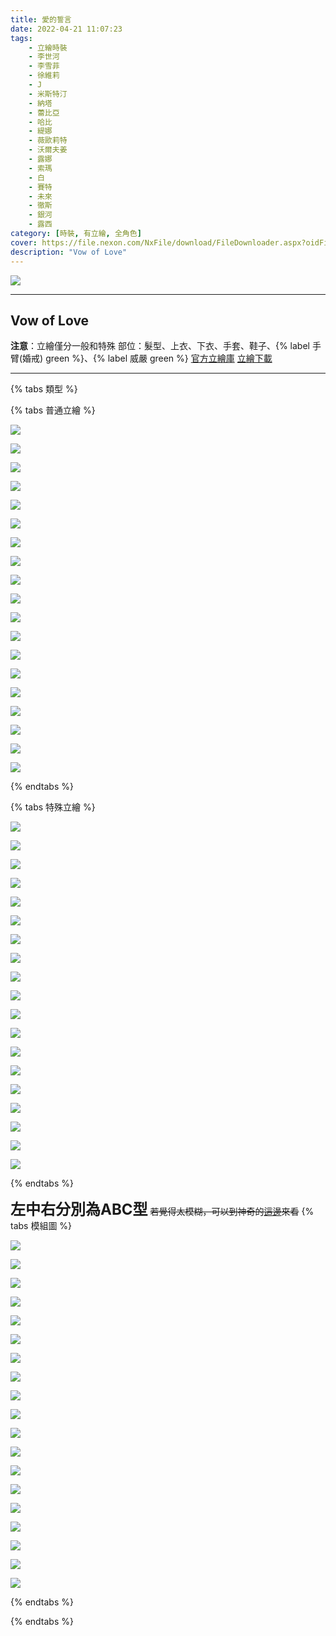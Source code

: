 ```yaml
---
title: 愛的誓言
date: 2022-04-21 11:07:23
tags:
    - 立繪時裝
    - 李世河
    - 李雪菲
    - 徐維莉
    - J
    - 米斯特汀
    - 納塔
    - 蕾比亞
    - 哈比
    - 緹娜
    - 薇歐莉特
    - 沃爾夫姜
    - 露娜
    - 索瑪
    - 白
    - 賽特
    - 未來
    - 徹斯
    - 銀河
    - 露西
category: [時裝, 有立繪, 全角色]
cover: https://file.nexon.com/NxFile/download/FileDownloader.aspx?oidFile=4908967578593928733
description: "Vow of Love"
---
```


![](https://file.nexon.com/NxFile/download/FileDownloader.aspx?oidFile=4908967578593928733)

---
## Vow of Love

**注意**：立繪僅分一般和特殊
部位：髮型、上衣、下衣、手套、鞋子、{% label 手臂(婚戒) green %}、{% label 威嚴 green %} 
[官方立繪庫](https://closers.nexon.com/Pds/FanSiteKit)
[立繪下載](https://closers.vod.nexoncdn.co.kr/site/fansitekit/Closers_FansiteKit_Wedding_210422_oqvb052.zip)

---

{% tabs 類型 %}
<!-- tab 普通-->
{% tabs 普通立繪 %}
<!-- tab 李世河(Seha)-->
![](https://i.imgur.com/B0D3q6T.jpg)
<!-- endtab -->
<!-- tab 李雪菲(Seulbi)-->
![](https://i.imgur.com/Ll7yl76.jpg)
<!-- endtab -->
<!-- tab 徐維莉(Yuri)-->
![](https://i.imgur.com/rEFZU18.jpg)
<!-- endtab -->
<!-- tab J-->
![](https://i.imgur.com/PWce2VH.jpg)
<!-- endtab -->
<!-- tab 米斯特汀(Tein)-->
![](https://i.imgur.com/WDkD8Gt.jpg)
<!-- endtab -->
<!-- tab 納塔(Nata)-->
![](https://i.imgur.com/HJkOY5a.jpg)
<!-- endtab -->
<!-- tab 蕾比雅(Levia)-->
![](https://i.imgur.com/BKrPwE3.jpg)
<!-- endtab -->
<!-- tab 哈比(Harpy)-->
![](https://i.imgur.com/bXNMm2j.jpg)
<!-- endtab -->
<!-- tab 緹娜(Tina)-->
![](https://i.imgur.com/S1uS0yZ.jpg)
<!-- endtab -->
<!-- tab 薇歐莉特(Violet)-->
![](https://i.imgur.com/yMsw0gm.jpg)
<!-- endtab -->
<!-- tab 沃爾夫姜(Wolfgang)-->
![](https://i.imgur.com/YJ1bXeW.jpg)
<!-- endtab -->
<!-- tab 露娜(Luna)-->
![](https://i.imgur.com/EvglrIP.jpg)
<!-- endtab -->
<!-- tab 索瑪(Soma)-->
![](https://i.imgur.com/yfV1JGq.jpg)
<!-- endtab -->
<!-- tab 白(Bai)-->
![](https://i.imgur.com/ER6iMzz.jpg)
<!-- endtab -->
<!-- tab 賽特(Seth)-->
![](https://i.imgur.com/1EoBecK.jpg)
<!-- endtab -->
<!-- tab 未來(Mirae)-->
![](https://i.imgur.com/biGpGJb.jpg)
<!-- endtab -->
<!-- tab 徹斯(Chulsoo)-->
![](https://i.imgur.com/Z3MVfp9.jpg)
<!-- endtab -->
<!-- tab 銀河(Eunha)-->
![](https://i.imgur.com/JvVrZ9L.jpg)
<!-- endtab -->
<!-- tab 露西(Lucy)-->
![](https://i.imgur.com/EQGYXyL.jpg)
<!-- endtab -->
{% endtabs %}
<!-- endtab -->

<!-- tab 特殊-->
{% tabs 特殊立繪 %}
<!-- tab 李世河(Seha)-->
![](https://i.imgur.com/RO1hRDn.jpg)
<!-- endtab -->
<!-- tab 李雪菲(Seulbi)-->
![](https://i.imgur.com/wo9bduP.jpg)
<!-- endtab -->
<!-- tab 徐維莉(Yuri)-->
![](https://i.imgur.com/uytMi27.jpg)
<!-- endtab -->
<!-- tab J-->
![](https://i.imgur.com/vU7qeHp.jpg)
<!-- endtab -->
<!-- tab 米斯特汀(Tein)-->
![](https://i.imgur.com/e454yk8.jpg)
<!-- endtab -->
<!-- tab 納塔(Nata)-->
![](https://i.imgur.com/wyP5PqW.jpg)
<!-- endtab -->
<!-- tab 蕾比雅(Levia)-->
![](https://i.imgur.com/Vmc6AF0.jpg)
<!-- endtab -->
<!-- tab 哈比(Harpy)-->
![](https://i.imgur.com/1HdYT9K.jpg)
<!-- endtab -->
<!-- tab 緹娜(Tina)-->
![](https://i.imgur.com/UEkJ2R0.jpg)
<!-- endtab -->
<!-- tab 薇歐莉特(Violet)-->
![](https://i.imgur.com/xUer4kh.jpg)
<!-- endtab -->
<!-- tab 沃爾夫姜(Wolfgang)-->
![](https://i.imgur.com/UWgi8uV.jpg)
<!-- endtab -->
<!-- tab 露娜(Luna)-->
![](https://i.imgur.com/SoAxEuF.jpg)
<!-- endtab -->
<!-- tab 索瑪(Soma)-->
![](https://i.imgur.com/2wPp0cS.jpg)
<!-- endtab -->
<!-- tab 白(Bai)-->
![](https://i.imgur.com/Zo94wjL.jpg)
<!-- endtab -->
<!-- tab 賽特(Seth)-->
![](https://i.imgur.com/V85llbF.jpg)
<!-- endtab -->
<!-- tab 未來(Mirae)-->
![](https://i.imgur.com/SaU6v7z.jpg)
<!-- endtab -->
<!-- tab 徹斯(Chulsoo)-->
![](https://i.imgur.com/YCCy8vH.jpg)
<!-- endtab -->
<!-- tab 銀河(Eunha)-->
![](https://i.imgur.com/p8zCwm3.jpg)
<!-- endtab -->
<!-- tab 露西(Lucy)-->
![](https://i.imgur.com/HoZtCQM.jpg)
<!-- endtab -->
{% endtabs %}
<!-- endtab -->

<!-- tab 模組-->
**<font size=5>左中右分別為ABC型</font>**
~~若覺得太模糊，可以到神奇的[這邊](https://union.codeclosers.to/index.php?/topic/928-gacha-vow-of-love/)來看~~
{% tabs 模組圖 %}
<!-- tab 李世河(Seha)-->
![](https://i.imgur.com/p601CsW.png)
<!-- endtab -->
<!-- tab 李雪菲(Seulbi)-->
![](https://i.imgur.com/73gRSaY.png)
<!-- endtab -->
<!-- tab 徐維莉(Yuri)-->
![](https://i.imgur.com/zpEc1ng.png)
<!-- endtab -->
<!-- tab J-->
![](https://i.imgur.com/AUbxyMQ.png)
<!-- endtab -->
<!-- tab 米斯特汀(Tein)-->
![](https://i.imgur.com/WufWA6K.png)
<!-- endtab -->
<!-- tab 納塔(Nata)-->
![](https://i.imgur.com/Ia7QSmY.png)
<!-- endtab -->
<!-- tab 蕾比雅(Levia)-->
![](https://i.imgur.com/ZRhtSsA.png)
<!-- endtab -->
<!-- tab 哈比(Harpy)-->
![](https://i.imgur.com/deSrpb1.png)
<!-- endtab -->
<!-- tab 緹娜(Tina)-->
![](https://i.imgur.com/bp3zmkL.png)
<!-- endtab -->
<!-- tab 薇歐莉特(Violet)-->
![](https://i.imgur.com/h829i5w.png)
<!-- endtab -->
<!-- tab 沃爾夫姜(Wolfgang)-->
![](https://i.imgur.com/EO9X4TV.png)
<!-- endtab -->
<!-- tab 露娜(Luna)-->
![](https://i.imgur.com/2BWt2WY.png)
<!-- endtab -->
<!-- tab 索瑪(Soma)-->
![](https://i.imgur.com/A7rcbpp.png)
<!-- endtab -->
<!-- tab 白(Bai)-->
![](https://i.imgur.com/fEpaEzs.png)
<!-- endtab -->
<!-- tab 賽特(Seth)-->
![](https://i.imgur.com/AFrK9uJ.png)
<!-- endtab -->
<!-- tab 未來(Mirae)-->
![](https://i.imgur.com/aNfWk5L.png)
<!-- endtab -->
<!-- tab 徹斯(Chulsoo)-->
![](https://i.imgur.com/RwbeMZO.png)
<!-- endtab -->
<!-- tab 銀河(Eunha)-->
![](https://i.imgur.com/oAG7x5f.png)
<!-- endtab -->
<!-- tab 露西(Lucy)-->
![](https://i.imgur.com/D4IkQbO.png)
<!-- endtab -->
{% endtabs %}
<!-- endtab -->

{% endtabs %}
